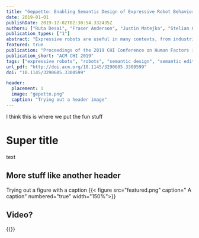 ```yaml
---
title: "Geppetto: Enabling Semantic Design of Expressive Robot Behaviors"
date: 2019-01-01
publishDate: 2019-12-02T02:30:54.332435Z
authors: ["Ruta Desai", "Fraser Anderson", "Justin Matejka", "Stelian Coros", "James McCann", "George Fitzmaurice", "Tovi Grossman"]
publication_types: ["1"]
abstract: "Expressive robots are useful in many contexts, from industrial to entertainment applications. However, designing expressive robot behaviors requires editing a large number of unintuitive control parameters. We present an interactive, data-driven system that allows editing of these complex parameters in a semantic space. Our system combines a physics-based simulation that captures the robot's motion capabilities, and a crowd-powered framework that extracts relationships between the robot's motion parameters and the desired semantic behavior. These relationships enable mixed-initiative exploration of possible robot motions. We specifically demonstrate our system in the context of designing emotionally expressive behaviors. A user-study finds the system to be useful for more quickly developing desirable robot behaviors, compared to manual parameter editing."
featured: true
publication: "Proceedings of the 2019 CHI Conference on Human Factors in Computing Systems"
publication_short: "ACM CHI 2019"
tags: ["expressive robots", "robots", "semantic design", "semantic editing"]
url_pdf: "http://doi.acm.org/10.1145/3290605.3300599"
doi: "10.1145/3290605.3300599"

header:
  placement: 1
  image: "gepetto.png"
  caption: "Trying out a header image"
---
```


I think this is where we put the fun stuff

# Super title
text

## More stuff like another header
Trying out a figure with a caption
{{< figure src="featured.png" caption=" A caption" numbered="true" width="150%">}}

## Video?
{{<youtube EHYlrv1a0oA>}}